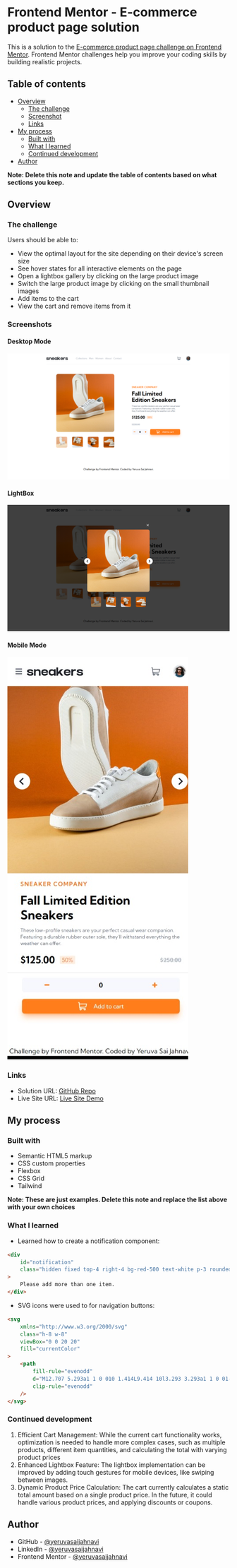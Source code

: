# Frontend Mentor - E-commerce product page solution

This is a solution to the [E-commerce product page challenge on Frontend Mentor](https://www.frontendmentor.io/challenges/ecommerce-product-page-UPsZ9MJp6). Frontend Mentor challenges help you improve your coding skills by building realistic projects.

## Table of contents

-   [Overview](#overview)
    -   [The challenge](#the-challenge)
    -   [Screenshot](#screenshot)
    -   [Links](#links)
-   [My process](#my-process)
    -   [Built with](#built-with)
    -   [What I learned](#what-i-learned)
    -   [Continued development](#continued-development)
-   [Author](#author)

**Note: Delete this note and update the table of contents based on what sections you keep.**

## Overview

### The challenge

Users should be able to:

-   View the optimal layout for the site depending on their device's screen size
-   See hover states for all interactive elements on the page
-   Open a lightbox gallery by clicking on the large product image
-   Switch the large product image by clicking on the small thumbnail images
-   Add items to the cart
-   View the cart and remove items from it

### Screenshots

#### Desktop Mode

![desktop screenshot](images\screenshots\desktop.png)

#### LightBox

![lightbox screenshot](images\screenshots\lightbox.png)

#### Mobile Mode

![mobile screenshot](images\screenshots\mobile.jpeg)

### Links

-   Solution URL: [GitHub Repo](https://github.com/yeruvasaijahnavi/ecommerce-shoes)
-   Live Site URL: [Live Site Demo](https://yeruvasaijahnavi.github.io/ecommerce-shoes/)

## My process

### Built with

-   Semantic HTML5 markup
-   CSS custom properties
-   Flexbox
-   CSS Grid
-   Tailwind

**Note: These are just examples. Delete this note and replace the list above with your own choices**

### What I learned

-   Learned how to create a notification component:

```html
<div
    id="notification"
    class="hidden fixed top-4 right-4 bg-red-500 text-white p-3 rounded-md"
>
    Please add more than one item.
</div>
```

-   SVG icons were used to for navigation buttons:

```html
<svg
    xmlns="http://www.w3.org/2000/svg"
    class="h-8 w-8"
    viewBox="0 0 20 20"
    fill="currentColor"
>
    <path
        fill-rule="evenodd"
        d="M12.707 5.293a1 1 0 010 1.414L9.414 10l3.293 3.293a1 1 0 01-1.414 1.414l-4-4a1 1 0 010-1.414l4-4a1 1 0 011.414 0z"
        clip-rule="evenodd"
    />
</svg>
```

### Continued development

1. Efficient Cart Management: While the current cart functionality works, optimization is needed to handle more complex cases, such as multiple products, different item quantities, and calculating the total with varying product prices
2. Enhanced Lightbox Feature: The lightbox implementation can be improved by adding touch gestures for mobile devices, like swiping between images.
3. Dynamic Product Price Calculation: The cart currently calculates a static total amount based on a single product price. In the future, it could handle various product prices, and applying discounts or coupons.

## Author

-   GitHub - [@yeruvasaijahnavi](https://github.com/yeruvasaijahnavi)
-   LinkedIn - [@yeruvasaijahnavi](https://www.linkedin.com/in/yeruvasaijahnavi/)
-   Frontend Mentor - [@yeruvasaijahnavi](https://www.frontendmentor.io/profile/yeruvasaijahnavi)
